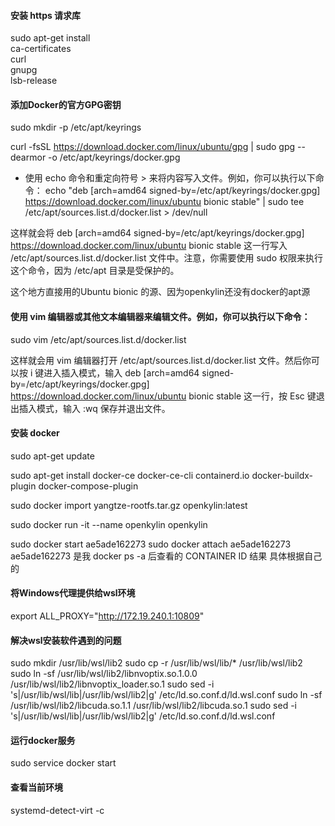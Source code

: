 #### 安装 https 请求库

sudo apt-get install \
    ca-certificates \
    curl \
    gnupg \
    lsb-release

#### 添加Docker的官方GPG密钥

sudo mkdir -p /etc/apt/keyrings

curl -fsSL https://download.docker.com/linux/ubuntu/gpg | sudo gpg --dearmor -o /etc/apt/keyrings/docker.gpg


- 使用 echo 命令和重定向符号 > 来将内容写入文件。例如，你可以执行以下命令：
echo "deb [arch=amd64 signed-by=/etc/apt/keyrings/docker.gpg] https://download.docker.com/linux/ubuntu bionic stable" | sudo tee /etc/apt/sources.list.d/docker.list > /dev/null

这样就会将 deb [arch=amd64 signed-by=/etc/apt/keyrings/docker.gpg] https://download.docker.com/linux/ubuntu bionic stable 这一行写入 /etc/apt/sources.list.d/docker.list 文件中。注意，你需要使用 sudo 权限来执行这个命令，因为 /etc/apt 目录是受保护的。

这个地方直接用的Ubuntu bionic 的源、因为openkylin还没有docker的apt源

#### 使用 vim 编辑器或其他文本编辑器来编辑文件。例如，你可以执行以下命令：
sudo vim /etc/apt/sources.list.d/docker.list

这样就会用 vim 编辑器打开 /etc/apt/sources.list.d/docker.list 文件。然后你可以按 i 键进入插入模式，输入 deb [arch=amd64 signed-by=/etc/apt/keyrings/docker.gpg] https://download.docker.com/linux/ubuntu bionic stable 这一行，按 Esc 键退出插入模式，输入 :wq 保存并退出文件。


#### 安装 docker
sudo apt-get update

sudo apt-get install docker-ce docker-ce-cli containerd.io docker-buildx-plugin docker-compose-plugin

sudo docker import yangtze-rootfs.tar.gz openkylin:latest

sudo docker run -it --name openkylin openkylin


sudo docker start ae5ade162273
sudo docker attach ae5ade162273
ae5ade162273 是我 docker ps -a 后查看的 CONTAINER ID 结果 具体根据自己的



#### 将Windows代理提供给wsl环境
export ALL_PROXY="http://172.19.240.1:10809"

#### 解决wsl安装软件遇到的问题
sudo mkdir /usr/lib/wsl/lib2
sudo cp -r /usr/lib/wsl/lib/* /usr/lib/wsl/lib2
sudo ln -sf /usr/lib/wsl/lib2/libnvoptix.so.1.0.0 /usr/lib/wsl/lib2/libnvoptix_loader.so.1
sudo sed -i 's|/usr/lib/wsl/lib|/usr/lib/wsl/lib2|g' /etc/ld.so.conf.d/ld.wsl.conf
sudo ln -sf /usr/lib/wsl/lib2/libcuda.so.1.1 /usr/lib/wsl/lib2/libcuda.so.1
sudo sed -i 's|/usr/lib/wsl/lib|/usr/lib/wsl/lib2|g' /etc/ld.so.conf.d/ld.wsl.conf
#### 运行docker服务
sudo service docker start

#### 查看当前环境
systemd-detect-virt -c